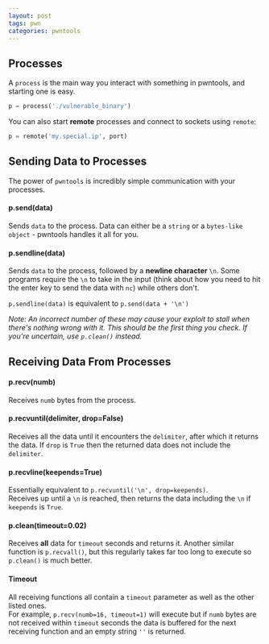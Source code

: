 ```yaml
---
layout: post
tags: pwn
categories: pwntools
---
```


## Processes
A `process` is the main way you interact with something in pwntools, and starting one is easy.

```python
p = process('./vulnerable_binary')
```
You can also start **remote** processes and connect to sockets using `remote`:

```python
p = remote('my.special.ip', port)
```

## Sending Data to Processes
The power of `pwntools` is incredibly simple communication with your processes.

#### p.send(data)
Sends `data` to the process. Data can either be a `string` or a `bytes-like object` - pwntools handles it all for you.

#### p.sendline(data)
Sends `data` to the process, followed by a **newline character** `\n`. Some programs require the `\n` to take in the input (think about how you need to hit the enter key to send the data with `nc`) while others don't.<br>

`p.sendline(data)` is equivalent to `p.send(data + '\n')`<br>

*Note: An incorrect number of these may cause your exploit to stall when there's nothing wrong with it. This should be the first thing you check. If you're uncertain, use `p.clean()` instead.*

## Receiving Data From Processes

#### p.recv(numb)
Receives `numb` bytes from the process.

#### p.recvuntil(delimiter, drop=False)
Receives all the data until it encounters the `delimiter`, after which it returns the data. If `drop` is `True` then the returned data does not include the `delimiter`.

#### p.recvline(keepends=True)
Essentially equivalent to `p.recvuntil('\n', drop=keepends)`.<br>
Receives up until a `\n` is reached, then returns the data including the `\n` if `keepends` is `True`.

#### p.clean(timeout=0.02)
Receives **all** data for `timeout` seconds and returns it. Another similar function is `p.recvall()`, but this regularly takes far too long to execute so `p.clean()` is much better.

#### Timeout
All receiving functions all contain a `timeout` parameter as well as the other listed ones.<br>
For example, `p.recv(numb=16, timeout=1)` will execute but if `numb` bytes are not received within `timeout` seconds the data is buffered for the next receiving function and an empty string `''` is returned.